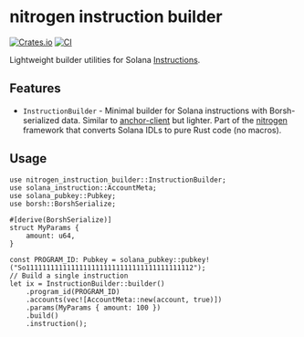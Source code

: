 # nitrogen instruction builder

[![Crates.io](https://img.shields.io/crates/v/nitrogen-instruction-builder.svg)](https://crates.io/crates/nitrogen-instruction-builder)
[![CI](https://github.com/CarteraMesh/nitrogen/workflows/test/badge.svg)](https://github.com/CarteraMesh/nitrogen/actions)

Lightweight builder utilities for Solana [Instructions](https://docs.rs/solana-instruction/latest/solana_instruction/struct.Instruction.html).

## Features

- `InstructionBuilder` - Minimal builder for Solana instructions with Borsh-serialized data. Similar to [anchor-client](https://crates.io/crates/anchor-client) but lighter. Part of the [nitrogen](https://github.com/carteraMesh/nitrogen) framework that converts Solana IDLs to pure Rust code (no macros).

## Usage

```rust,no_run
use nitrogen_instruction_builder::InstructionBuilder;
use solana_instruction::AccountMeta;
use solana_pubkey::Pubkey;
use borsh::BorshSerialize;

#[derive(BorshSerialize)]
struct MyParams {
    amount: u64,
}

const PROGRAM_ID: Pubkey = solana_pubkey::pubkey!("So11111111111111111111111111111111111111112");
// Build a single instruction
let ix = InstructionBuilder::builder()
    .program_id(PROGRAM_ID)
    .accounts(vec![AccountMeta::new(account, true)])
    .params(MyParams { amount: 100 })
    .build()
    .instruction();

```
